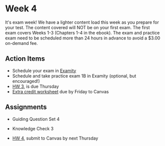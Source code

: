 # Week 4

It's exam week!  We have a lighter content load this week as you prepare for your test.  The content covered will NOT be on your first exam.  The first exam covers Weeks 1-3 (Chapters 1-4 in the ebook).  The exam and practice exam need to be scheduled more than 24 hours in advance to avoid a $3.00 on-demand fee.



## Action Items
* Schedule your exam in [Examity](https://psu.instructure.com/courses/1866869/external_tools/196889?display=borderless)
* Schedule and take practice exam 1B in Examity (optional, but encouraged!)
* [HW 3](https://genchem.science.psu.edu/homework-3-houck), is due Thursday
* [Extra credit worksheet](https://media.ed.science.psu.edu/sites/media/ed/files/documents/pre_exam_1_extra_credit_worksheet_wc.pdf) due by Friday to Canvas


## Assignments

- Guiding Question Set 4

- Knowledge Check 3

- [HW 4](https://genchem.science.psu.edu/homework-4-houck), submit to Canvas by next Thursday

<houck-math> </houck-math>
